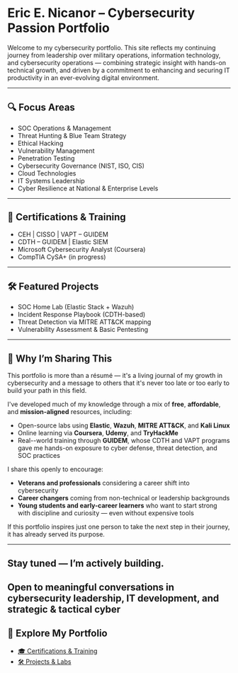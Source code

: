 # Eric E. Nicanor – Cybersecurity Passion Portfolio

Welcome to my cybersecurity portfolio. This site reflects my continuing journey from leadership over military operations, information technology, and cybersecurity operations — combining strategic insight with hands-on technical growth, and driven by a commitment to enhancing and securing IT productivity in an ever-evolving digital environment.

---

## 🔍 Focus Areas

- SOC Operations & Management  
- Threat Hunting & Blue Team Strategy
- Ethical Hacking
- Vulnerability Management
- Penetration Testing
- Cybersecurity Governance (NIST, ISO, CIS)
- Cloud Technologies
- IT Systems Leadership  
- Cyber Resilience at National & Enterprise Levels

---

## 🧠 Certifications & Training

- CEH | CISSO | VAPT – GUIDEM  
- CDTH – GUIDEM | Elastic SIEM  
- Microsoft Cybersecurity Analyst (Coursera)  
- CompTIA CySA+ (in progress)

---

## 🛠️ Featured Projects

- SOC Home Lab (Elastic Stack + Wazuh)  
- Incident Response Playbook (CDTH-based)  
- Threat Detection via MITRE ATT&CK mapping  
- Vulnerability Assessment & Basic Pentesting

---

## 🌱 Why I’m Sharing This

This portfolio is more than a résumé — it's a living journal of my growth in cybersecurity and a message to others that it's never too late or too early to build your path in this field.

I've developed much of my knowledge through a mix of **free**, **affordable**, and **mission-aligned** resources, including:

- Open-source labs using **Elastic**, **Wazuh**, **MITRE ATT&CK**, and **Kali Linux**
- Online learning via **Coursera**, **Udemy**, and **TryHackMe**
- Real--world training through **GUIDEM**, whose CDTH and VAPT programs gave me hands-on exposure to cyber defense, threat detection, and SOC practices

I share this openly to encourage:
- **Veterans and professionals** considering a career shift into cybersecurity
- **Career changers** coming from non-technical or leadership backgrounds
- **Young students and early-career learners** who want to start strong with discipline and curiosity — even without expensive tools

If this portfolio inspires just one person to take the next step in their journey, it has already served its purpose.

---

## Stay tuned — I’m actively building.  
Open to meaningful conversations in cybersecurity leadership, IT development, and strategic & tactical cyber
---

## 📁 Explore My Portfolio

- [🎓 Certifications & Training](./certs/)
- [🛠️ Projects & Labs](./projects/)

